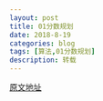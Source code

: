 ```yaml
---
layout: post
title: 01分数规划
date: 2018-8-19
categories: blog
tags: [算法,01分数规划]
description: 转载
---
```


<a href="https://blog.csdn.net/ruoruo_cheng/article/details/52540565"> 原文地址 </a>
